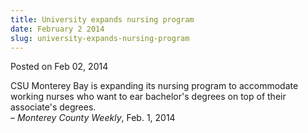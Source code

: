```yaml
---
title: University expands nursing program
date: February 2 2014
slug: university-expands-nursing-program
---
```





<span class="date">Posted on Feb 02, 2014    </span>
<p>CSU Monterey Bay is expanding its nursing program to accommodate
working nurses who want to ear bachelor&apos;s degrees on top of their
associate&apos;s degrees.<br>
&#x2013; <em>Monterey County Weekly</em>, Feb. 1, 2014</br></p>





